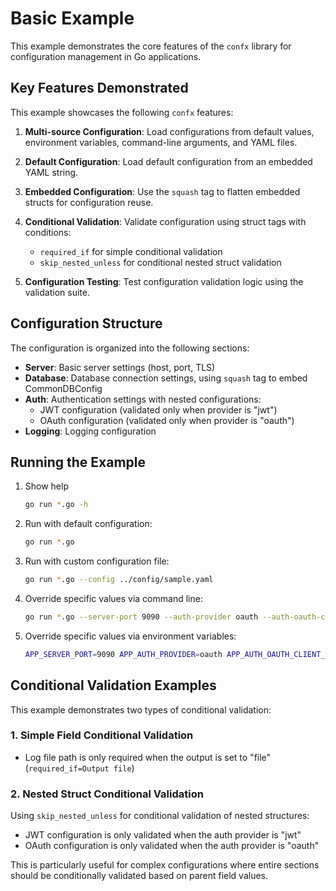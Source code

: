 # Basic Example

This example demonstrates the core features of the `confx` library for configuration management in Go applications.

## Key Features Demonstrated

This example showcases the following `confx` features:

1. **Multi-source Configuration**: Load configurations from default values, environment variables, command-line arguments, and YAML files.

2. **Default Configuration**: Load default configuration from an embedded YAML string.

3. **Embedded Configuration**: Use the `squash` tag to flatten embedded structs for configuration reuse.

4. **Conditional Validation**: Validate configuration using struct tags with conditions:

   - `required_if` for simple conditional validation
   - `skip_nested_unless` for conditional nested struct validation

5. **Configuration Testing**: Test configuration validation logic using the validation suite.

## Configuration Structure

The configuration is organized into the following sections:

- **Server**: Basic server settings (host, port, TLS)
- **Database**: Database connection settings, using `squash` tag to embed CommonDBConfig
- **Auth**: Authentication settings with nested configurations:
  - JWT configuration (validated only when provider is "jwt")
  - OAuth configuration (validated only when provider is "oauth")
- **Logging**: Logging configuration

## Running the Example

1. Show help

   ```bash
   go run *.go -h
   ```

2. Run with default configuration:

   ```bash
   go run *.go
   ```

3. Run with custom configuration file:

   ```bash
   go run *.go --config ../config/sample.yaml
   ```

4. Override specific values via command line:

   ```bash
   go run *.go --server-port 9090 --auth-provider oauth --auth-oauth-client-id "my-client" --auth-oauth-client-secret "my-secret"
   ```

5. Override specific values via environment variables:

   ```bash
   APP_SERVER_PORT=9090 APP_AUTH_PROVIDER=oauth APP_AUTH_OAUTH_CLIENT_ID="ev-client" APP_AUTH_OAUTH_CLIENT_SECRET="ev-secret" go run *.go
   ```

## Conditional Validation Examples

This example demonstrates two types of conditional validation:

### 1. Simple Field Conditional Validation

- Log file path is only required when the output is set to "file" (`required_if=Output file`)

### 2. Nested Struct Conditional Validation

Using `skip_nested_unless` for conditional validation of nested structures:

- JWT configuration is only validated when the auth provider is "jwt"
- OAuth configuration is only validated when the auth provider is "oauth"

This is particularly useful for complex configurations where entire sections should be conditionally validated based on parent field values.

